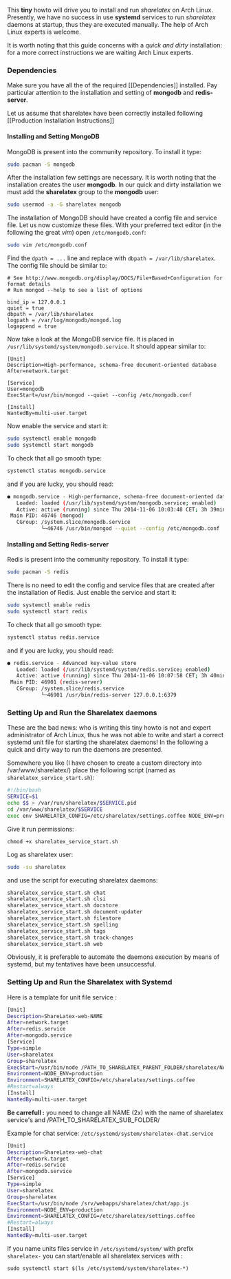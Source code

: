 This **tiny** howto will drive you to install and run *sharelatex* on Arch Linux. Presently, we have no success in use **systemd** services to run *sharelatex* daemons at startup, thus they are executed manually. The help of Arch Linux experts is welcome.

It is worth noting that this guide concerns with a *quick and dirty* installation: for a more correct instructions we are waiting Arch Linux experts.
### Dependencies

Make sure you have all the of the required [[Dependencies]] installed. Pay particular attention to the installation and setting of **mongodb** and **redis-server**.

Let us assume that sharelatex have been correctly installed following [[Production Installation Instructions]]

#### Installing and Setting MongoDB

MongoDB is present into the community repository. To install it type:
```bash
sudo pacman -S mongodb
```

After the installation few settings are necessary. It is worth noting that the installation creates the user **mongodb**. In our quick and dirty installation we must add the **sharelatex** group to the **mongodb** user: 

```bash
sudo usermod -a -G sharelatex mongodb
```

The installation of MongoDB should have created a config file  and service file. Let us now customize these files. With your preferred text editor (in the following the great *vim*) open `/etc/mongodb.conf`:
```bash
sudo vim /etc/mongodb.conf
```

Find the `dpath = ...` line and replace with `dbpath = /var/lib/sharelatex`. The config file should be similar to:
```
# See http://www.mongodb.org/display/DOCS/File+Based+Configuration for format details
# Run mongod --help to see a list of options

bind_ip = 127.0.0.1
quiet = true
dbpath = /var/lib/sharelatex
logpath = /var/log/mongodb/mongod.log
logappend = true
```

Now take a look at the MongoDB service file. It is placed in `/usr/lib/systemd/system/mongodb.service`. It should appear similar to:
```
[Unit]
Description=High-performance, schema-free document-oriented database
After=network.target

[Service]
User=mongodb
ExecStart=/usr/bin/mongod --quiet --config /etc/mongodb.conf

[Install]
WantedBy=multi-user.target
```

Now enable the service and start it:
```bash
sudo systemctl enable mongodb
sudo systemctl start mongodb
```

To check that all go smooth type: 
```bash
systemctl status mongodb.service
```
and if you are lucky, you should read:
```bash
● mongodb.service - High-performance, schema-free document-oriented database
   Loaded: loaded (/usr/lib/systemd/system/mongodb.service; enabled)
   Active: active (running) since Thu 2014-11-06 10:03:48 CET; 3h 39min ago
 Main PID: 46746 (mongod)
   CGroup: /system.slice/mongodb.service
           └─46746 /usr/bin/mongod --quiet --config /etc/mongodb.conf
```

#### Installing and Setting Redis-server

Redis is present into the community repository. To install it type:
```bash
sudo pacman -S redis
```

There is no need to edit the config and service files that are created after the installation of Redis. Just enable the service and start it:
```bash
sudo systemctl enable redis
sudo systemctl start redis
```

To check that all go smooth type: 
```bash
systemctl status redis.service
```
and if you are lucky, you should read:
```bash
● redis.service - Advanced key-value store
   Loaded: loaded (/usr/lib/systemd/system/redis.service; enabled)
   Active: active (running) since Thu 2014-11-06 10:07:58 CET; 3h 40min ago
 Main PID: 46901 (redis-server)
   CGroup: /system.slice/redis.service
           └─46901 /usr/bin/redis-server 127.0.0.1:6379
```

### Setting Up and Run the Sharelatex daemons

These are the bad news: who is writing this tiny howto is not and expert administrator of Arch Linux, thus he was not able to write and start a correct systemd unit file for starting the sharelatex daemons! In the following a quick and dirty way to run the daemons are presented.

Somewhere you like (I have chosen to create a custom directory into /var/www/sharelatex/) place the following script (named as `sharelatex_service_start.sh`):

```bash
#!/bin/bash
SERVICE=$1
echo $$ > /var/run/sharelatex/$SERVICE.pid
cd /var/www/sharelatex/$SERVICE
exec env SHARELATEX_CONFIG=/etc/sharelatex/settings.coffee NODE_ENV=production node app.js >> /var/log/sharelatex/$SERVICE.log 2>&1 &
```
Give it run permissions:
```
chmod +x sharelatex_service_start.sh
```
Log as sharelatex user:
```bash
sudo -su sharelatex
```
and use the script for executing sharelatex daemons:
```bash
sharelatex_service_start.sh chat
sharelatex_service_start.sh clsi            
sharelatex_service_start.sh docstore        
sharelatex_service_start.sh document-updater
sharelatex_service_start.sh filestore       
sharelatex_service_start.sh spelling        
sharelatex_service_start.sh tags            
sharelatex_service_start.sh track-changes   
sharelatex_service_start.sh web             
```
Obviously, it is preferable to automate the daemons execution by means of systemd, but my tentatives have been unsuccessful. 

### Setting Up and Run the Sharelatex with Systemd 
Here is a template for unit file service :
```bash
[Unit]
Description=ShareLatex-web-NAME
After=network.target
After=redis.service
After=mongodb.service
[Service]
Type=simple
User=sharelatex
Group=sharelatex
ExecStart=/usr/bin/node /PATH_TO_SHARELATEX_PARENT_FOLDER/sharelatex/NAME/app.js
Environment=NODE_ENV=production
Environment=SHARELATEX_CONFIG=/etc/sharelatex/settings.coffee
#Restart=always
[Install]
WantedBy=multi-user.target
```
**Be carrefull :** you need to change all NAME (2x) with the name of sharelatex service's and /PATH_TO_SHARELATEX_SUB_FOLDER/

Example for chat service:
`/etc/systemd/system/sharelatex-chat.service`
```bash
[Unit]
Description=ShareLatex-web-chat
After=network.target
After=redis.service
After=mongodb.service
[Service]
Type=simple
User=sharelatex
Group=sharelatex
ExecStart=/usr/bin/node /srv/webapps/sharelatex/chat/app.js
Environment=NODE_ENV=production
Environment=SHARELATEX_CONFIG=/etc/sharelatex/settings.coffee
#Restart=always
[Install]
WantedBy=multi-user.target
```

If you name units files service in `/etc/systemd/system/` with prefix `sharelatex-` you can start/enable all sharelatex services with : 

`sudo systemctl start $(ls /etc/systemd/system/sharelatex-*)`